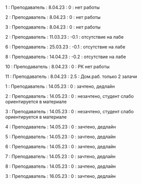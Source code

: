 1 : Преподаватель : 8.04.23 : 0 : нет работы

2 : Преподаватель : 8.04.23 : 0 : нет работы

3 : Преподаватель : 8.04.23 : 0 : нет работы

2 : Преподаватель : 11.03.23 : -0.1 : отсутствие на лабе

6 : Преподаватель : 25.03.23 : -0.1 : отсутствие на лабе

8 : Преподаватель : 14.04.23 : -0.2 : отсутствие на лабе

10 : Преподаватель : 8.04.23 : 0 : РК нет работы

11 : Преподаватель : 8.04.23 : 2.5 : Дом.раб. только 2 залачи

1 : Преподаватель : 14.05.23 : 0 : зачтено, дедлайн

2 : Преподаватель : 14.05.23 : 0 : незачтено, студент слабо ориентируется в материале

3 : Преподаватель : 14.05.23 : 0 : незачтено, студент слабо ориентируется в материале

4 : Преподаватель : 14.05.23 : 0 : зачтено, дедлайн

5 : Преподаватель : 14.05.23 : 0 : зачтено, дедлайн

6 : Преподаватель : 14.05.23 : 0 : зачтено, дедлайн

7 : Преподаватель : 14.05.23 : 0 : зачтено, дедлайн

8 : Преподаватель : 14.05.23 : 0 : зачтено, дедлайн

3 : Преподаватель : 16.05.23 : 0 : зачтено, дедлайн

